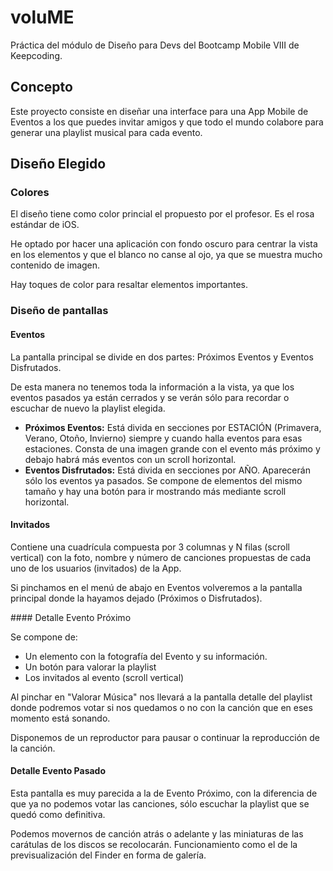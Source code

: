 # voluME

Práctica del módulo de Diseño para Devs del Bootcamp Mobile VIII de Keepcoding.

## Concepto

Este proyecto consiste en diseñar una interface para una App Mobile de Eventos a los que puedes invitar amigos y que todo el mundo colabore para generar una playlist musical para cada evento.

## Diseño Elegido

### Colores

El diseño tiene como color princial el propuesto por el profesor. Es el rosa estándar de iOS.

He optado por hacer una aplicación con fondo oscuro para centrar la vista en los elementos y que el blanco no canse al ojo, ya que se muestra mucho contenido de imagen.

Hay toques de color para resaltar elementos importantes.


### Diseño de pantallas

#### Eventos

La pantalla principal se divide en dos partes: Próximos Eventos y Eventos Disfrutados.

De esta manera no tenemos toda la información a la vista, ya que los eventos pasados ya están cerrados y se verán sólo para recordar o escuchar de nuevo la playlist elegida.

- **Próximos Eventos:** Está divida en secciones por ESTACIÓN (Primavera, Verano, Otoño, Invierno) siempre y cuando halla eventos para esas estaciones. Consta de una imagen grande con el evento más próximo y debajo habrá más eventos con un scroll horizontal.
- **Eventos Disfrutados:** Está divida en secciones por AÑO. Aparecerán sólo los eventos ya pasados. Se compone de elementos del mismo tamaño y hay una botón para ir mostrando más mediante scroll horizontal.

#### Invitados

Contiene una cuadrícula compuesta por 3 columnas y N filas (scroll vertical) con la foto, nombre y número de canciones propuestas de cada uno de los usuarios (invitados) de la App.

Si pinchamos en el menú de abajo en Eventos volveremos a la pantalla principal donde la hayamos dejado (Próximos o Disfrutados).


#### Detalle Evento Próximo

Se compone de:
- Un elemento con la fotografía del Evento y su información.
- Un botón para valorar la playlist
- Los invitados al evento (scroll vertical)

Al pinchar en "Valorar Música" nos llevará a la pantalla detalle del playlist donde podremos votar si nos quedamos o no con la canción que en eses momento está sonando. 

Disponemos de un reproductor para pausar o continuar la reproducción de la canción.

#### Detalle Evento Pasado

Esta pantalla es muy parecida a la de Evento Próximo, con la diferencia de que ya no podemos votar las canciones, sólo escuchar la playlist que se quedó como definitiva.

Podemos movernos de canción atrás o adelante y las miniaturas de las carátulas de los discos se recolocarán. Funcionamiento como el de la previsualización del Finder en forma de galería.